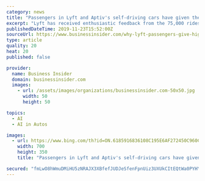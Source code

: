 ```yaml
---
category: news
title: "Passengers in Lyft and Aptiv's self-driving cars have given their rides an average rating of 4.97 out of 5. A Lyft VP gives 3 reasons why."
excerpt: "Lyft has received enthusiastic feedback from the 75,000 rides it has given in Las Vegas using self-driving cars that run on Aptiv's technology."
publishedDateTime: 2019-11-23T15:52:00Z
sourceUrl: https://www.businessinsider.com/why-lyft-passengers-give-high-average-rating-self-driving-rides-2019-11
type: article
quality: 20
heat: 20
published: false

provider:
  name: Business Insider
  domain: businessinsider.com
  images:
    - url: /assets/images/organizations/businessinsider.com-50x50.jpg
      width: 50
      height: 50

topics:
  - AI
  - AI in Autos

images:
  - url: https://www.bing.com/th?id=ON.6185916836108C195E6AF272450C960C
    width: 700
    height: 350
    title: "Passengers in Lyft and Aptiv's self-driving cars have given their rides an average rating of 4.97 out of 5. A Lyft VP gives 3 reasons why."

secured: "fmLwO8hWmuDMiHU5zNRAJX3XBfefJUDJeSfenFpnUiz3UXUkCItEQtWa0PYHY1bSZvhjs/QQ/PtKVXCLqOXXRkJIVLwfWaEWuFQnzrlPZFVD51ntLy7Js09jcWSplNl4mJom7BGsXjCvEDTxP9G83x6PTPydhUxoiYVkRL7YtCpNYVgza2L83NauoqKQDzcBVMPi/Tb0YzE5BaXfqYIrO/S5Ovehx1QhC7Hj+LR0K37Jak7y+zafibJJICUvB2+QJRWt16+VlZ3RSPx7dlLA4g==;ZpdPp9jiuFYjvIP7GdmMwA=="
---
```


